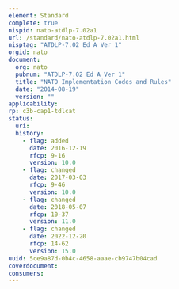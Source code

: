 ```yaml
---
element: Standard
complete: true
nispid: nato-atdlp-7.02a1
url: /standard/nato-atdlp-7.02a1.html
nisptag: "ATDLP-7.02 Ed A Ver 1"
orgid: nato
document:
  org: nato
  pubnum: "ATDLP-7.02 Ed A Ver 1"
  title: "NATO Implementation Codes and Rules"
  date: "2014-08-19"
  version: ""
applicability:
rp: c3b-cap1-tdlcat
status:
  uri: 
  history: 
    - flag: added
      date: 2016-12-19
      rfcp: 9-16
      version: 10.0
    - flag: changed
      date: 2017-03-03
      rfcp: 9-46
      version: 10.0
    - flag: changed
      date: 2018-05-07
      rfcp: 10-37
      version: 11.0
    - flag: changed
      date: 2022-12-20
      rfcp: 14-62
      version: 15.0
uuid: 5ce9a87d-0b4c-4658-aaae-cb9747b04cad
coverdocument:
consumers:
---
```

